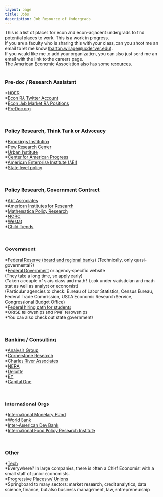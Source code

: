 ```yaml
---
layout: page
title: Jobs
description: Job Resource of Undergrads
---
```


This is a list of places for econ and econ-adjacent undergrads to find potential places to work. This is a work in progress. <br>
If you are a faculty who is sharing this with your class, can you shoot me an email to let me know ([barton.willage@ucdenver.edu](barton.willage@ucdenver.edu)). <br>
If you would like me to add your organization, you can also just send me an email with the link to the careers page.<br>
The American Economic Association also has some [resources](https://www.aeaweb.org/resources/students/careers/govt-not-for-profit).  <br><br>


### Pre-doc / Research Assistant
*[NBER](https://www.nber.org/jobs/nonnberjobs.html)<br>
*[Econ RA Twitter Account](https://twitter.com/econ_ra)<br>
*[Econ Job Market RA Positions](https://econjobmarket.org/market)<br>
*[PreDoc.org](https://predoc.org/opportunities)<br>

<br>

### Policy Research, Think Tank or Advocacy
*[Brookings Institution](https://www.brookings.edu/join-the-top-ranked-think-tank-for-domestic-economic-policy/)<br>
*[Pew Research Center](https://www.pewresearch.org/about/careers/)<br>
*[Urban Institute](https://www.urban.org/aboutus/who-we-are/careers)<br>
*[Center for American Progress](https://americanprogress.org/about-us/jobs/)<br>
*[American Enterprise Institute (AEI)](https://www.aei.org/jobs/)<br>
*[State level policy](https://earn.us/directory/)<br>

<br>

### Policy Research, Government Contract
*[Abt Associates](https://www.abtassociates.com/careers/join-us-apply-now)<br>
*[American Institutes for Research](https://www.air.org/build-career-air)<br>
*[Mathematica Policy Research](https://www.mathematica.org/career-opportunities)<br>
*[NORC](https://www.norc.org/WorkingAtNORC/Pages/job-listings.aspx)<br>
*[Westat](https://www.westat.com/careers)<br>
*[Child Trends](https://www.childtrends.org/about-us/careers)<br>

<br>

### Government
*[Federal Reserve (board and regional banks)](https://www.federalreserve.gov/careers.htm) (Technically, only quasi-govermental?)<br>
*[Federal Government](https://www.usajobs.gov/) or agency-specific website<br>
 (They take a long time, so apply early)<br>
 (Taken a couple of stats class and math? Look under statistician and math stat as well as analyst or economist)<br>
 (Particular agencies to check: Bureau of Labor Statistics, Census Bureau, Federal Trade Commission, USDA Economic Research Service, Congressional Budget Office)<br>
*[Federal hiring path for students](https://www.usajobs.gov/help/working-in-government/unique-hiring-paths/students/)<br>
*ORISE fellowships and PMF fellowships<br>
*You can also check out state governments

<br>

### Banking / Consulting
*[Analysis Group](https://www.analysisgroup.com/careers/)<br>
*[Cornerstone Research](https://www.cornerstone.com/careers/)<br>
*[Charles River Associates](https://www.crai.com/careers/jobs/)<br>
*[NERA](https://www.nera.com/careers.html)<br>
*[Deloitte](https://www2.deloitte.com/us/en/pages/careers/topics/careers.html)<br>
*[EY](https://www.ey.com/en_us/careers)<br>
*[Capital One](https://www.capitalonecareers.com/)<br>

<br>

### International Orgs
*[International Monetary FUnd](https://www.imf.org/en/About/Recruitment)<br>
*[World Bank](https://www.worldbank.org/en/about/careers)<br>
*[Inter-American Dev Bank](https://jobs.iadb.org/en)<br>
*[International Food Policy Research Institute](https://www.ifpri.org/work-with-us)<br>

<br>

### Other
*[Tech](https://www.dice.com/jobs/)<br>
*Everywhere? In large companies, there is often a Chief Economist with a small staff of junior economists.<br>
*[Progressive Places w/ Unions](https://npeu.org/)<br>
*Springboard to many sectors: market research, credit analytics, data science, finance, but also business management, law, entrepreneurship




<!--[click here for the most recent version of the paper]({{ BASE_PATH}}/pages/working_papers/sample-working-paper.pdf)


<!-- Note: this is how to write a comment in HTML. Everything in here won't show up on your webpage.-->

<!--
To increase the size of the title, use fewer # in front of the paper title.
To decrease the size of the title, use more #. 
To remove the italics, remove the * before and after the description
To remove the underline from the title, remove the <u> tags (<u> and </u>)
-->
